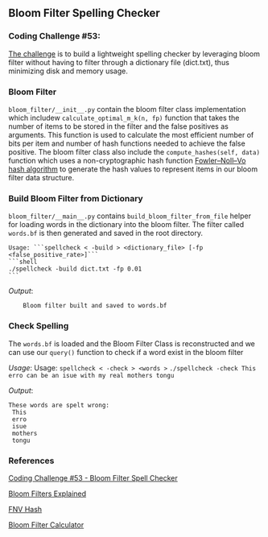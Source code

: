 ## Bloom Filter Spelling Checker
### Coding Challenge #53:
[The challenge](https://codingchallenges.substack.com/p/coding-challenge-53-bloom-filter) is to build a lightweight spelling checker by leveraging bloom filter without having to filter through a dictionary file (dict.txt), thus minimizing disk and memory usage.


### Bloom Filter
```bloom_filter/__init__.py``` contain the bloom filter class implementation which includew `calculate_optimal_m_k(n, fp)` function that takes the number of items to be stored in the filter and the false positives as arguments. This function is used to calculate the most efficient number of bits per item and number of hash functions needed to achieve the false positive. The bloom filter class also include the `compute_hashes(self, data)` function which uses a non-cryptographic hash function [Fowler–Noll–Vo hash algorithm](https://en.wikipedia.org/wiki/Fowler%E2%80%93Noll%E2%80%93Vo_hash_function) to generate the hash values to represent items in our bloom filter data structure.

### Build Bloom Filter from Dictionary
```bloom_filter/__main__.py``` contains `build_bloom_filter_from_file` helper for loading words in the dictionary into the bloom filter. The filter called `words.bf` is then generated and saved in the root directory.

    Usage: ```spellcheck < -build > <dictionary_file> [-fp <false_positive_rate>]```
    ```shell
    ./spellcheck -build dict.txt -fp 0.01
    ```
    
*Output*: 
```
    Bloom filter built and saved to words.bf
```

### Check Spelling
The `words.bf` is loaded and the Bloom Filter Class is reconstructed and we can use our `query()` function to check if a word exist in the bloom filter

*Usage*: 
Usage: ```spellcheck < -check > <words >```
    `./spellcheck -check This erro can be an isue with my real mothers tongu`

*Output*: 
```
These words are spelt wrong:
 This
 erro
 isue
 mothers
 tongu
```


### References
[Coding Challenge #53 - Bloom Filter Spell Checker](https://codingchallenges.substack.com/p/coding-challenge-53-bloom-filter)

[Bloom Filters Explained](https://systemdesign.one/bloom-filters-explained/)

[FNV Hash](http://www.isthe.com/chongo/tech/comp/fnv/index.html)

[Bloom Filter Calculator](https://hur.st/bloomfilter/?n=235976&p=0.00000001&m=&k=)
